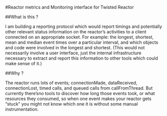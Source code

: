 #Reactor metrics and Monitoring interface for Twisted Reactor

##What is this ?

I am building a reporting protocol which would report timings and potentially other relevant status information on the reactor’s activities to a client connected on an appropriate socket. For example: the longest, shortest, mean and median event times over a particular interval, and which objects and code were involved in the longest and shortest. (This would not necessarily involve a user interface, just the internal infrastructure necessary to extract and report this information to other tools which could make sense of it.)



##Why ?

The reactor runs lots of events; connectionMade, dataReceived, connectionLost, timed calls, and queued calls from callFromThread. But currently there’sno tools to discover how long those events took, or what resources they consumed, so when one event makes your reactor gets “stuck” you might not know which one it is without some manual instrumentation.

